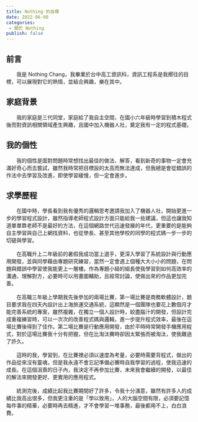 ```yaml
---
title: Nothing 的自傳
date: 2022-06-08
categories: 
 - 關於 Nothing
publish: false
---
```


## 前言
&emsp;&emsp;我是 Nothing Chang，我畢業於台中高工資訊科，資訊工程系是我嚮往的目標，可以展現對它的熱情，並結合興趣，樂在其中。
	
## 家庭背景
&emsp;&emsp;我的家庭是三代同堂，家庭給了我自主空間，在國小六年級時學習到積木程式後而對資訊相關領域產生興趣，且國中加入機器人社，奠定我有一定的程式基礎。

## 我的個性
&emsp;&emsp;我的個性是面對問題時常想找出最佳的做法、解答，看到新奇的事物一定會充滿好奇心而去嘗試，雖然我時常把目標設的太高而無法達成，但我總是會從錯誤的作法中去學習及改進，即使學習緩慢，但一定會進步。

## 求學歷程
&emsp;&emsp;在國中時，學長看到我有優秀的邏輯思考邀請我加入了機器人社，開始更進一步的學習程式設計，雖然指導老師程式設計方面只能給我一些建議，但這也讓我知道單單靠老師不是最好的方法，在這個網路世代迅速發展的年代，更重要的是能夠自主學習與自己上網找資料，也從學長、甚至其他學校的同學的程式碼一步一步的切磋與學習。<br/><br/>
&emsp;&emsp;在高職升上二年級前的暑假我成功當上選手，更深入學習了系統設計與行動應用開發，並與同學藉由專題研究練習，當然一定會遇上個種大大小小的問題，在問題與錯誤中學習使我能更上一層樓。作為專題小組的組長使我學習到如何高效率的溝通、理解對方，必要時可以用畫圖輔助，且經常討論，使做出來的作品更加完善。<br/><br/>
&emsp;&emsp;在高職三年級上學期我先後參加的兩場比賽，第一場比賽是商務軟體設計，題目要求我在四天內設計出上海旅運交通系統，這顯然是一個團隊也要花上數個月才能完善系統的專案，雖然複雜，在獨立一個人設計時，絞盡腦汁的開發，但設計完成重複練習時，可以一次次的改善程式碼與邏輯，進一步提升程式效率，最後在這場比賽後得到了佳作。第二場比賽是行動應用開發，由於平時時常開發手機應用程式，對於這場比賽我十分有把握，但在比淘汰賽時卻因太緊張而被淘汰，使我難過了許久。<br/><br/>
&emsp;&emsp;這時的我，學習到，在比賽裡必須以速度為考量，必要時需要背程式，做出的作品從來沒有靈魂，但是我永遠不會忘記準備必賽時自我學習的過程，使我迅速的成長。在這個沮喪的日子內，我決定不再參加比賽，未來我會繼續的開發，以最佳的解法來開發更好、更實用的應用程式。<br/><br/>
&emsp;&emsp;統測完後，成績比起我比賽期間好了許多，令我十分滿意，雖然有許多人的成績比我高出很多，但我更注重的是「學以致用」，人的大腦空間有限，必須要記憶每件事的精華，必要時再去精進，才不會學習一堆事務，最後都用不上，白白浪費。
